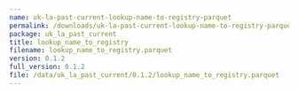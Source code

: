 ```yaml
---
name: uk-la-past-current-lookup-name-to-registry-parquet
permalink: /downloads/uk-la-past-current-lookup-name-to-registry-parquet/0_1_2
package: uk_la_past_current
title: lookup_name_to_registry
filename: lookup_name_to_registry.parquet
version: 0.1.2
full_version: 0.1.2
file: /data/uk_la_past_current/0.1.2/lookup_name_to_registry.parquet
---
```

